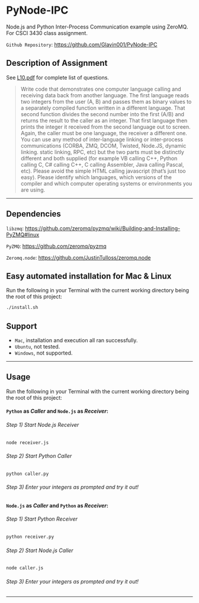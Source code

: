 PyNode-IPC
==========

Node.js and Python Inter-Process Communication example using ZeroMQ. For CSCI 3430 class assignment. 

`Github Repository`: https://github.com/Glavin001/PyNode-IPC 

## Description of Assignment
See [L10.pdf](L10.pdf) for complete list of questions.
> Write code that demonstrates one computer language calling and receiving data back from another 
> language. The first language reads two integers from the user (A, B) and passes them as binary values to a 
> separately compiled function written in a different language. That second function divides the second 
> number into the first (A/B) and returns the result to the caller as an integer. That first language then prints 
> the integer it received from the second language out to screen. Again, the caller must be one language, the 
> receiver a different one. You can use any method of inter-language linking or inter-process communications 
> (CORBA, ZMQ, DCOM, Twisted, Node.JS, dynamic linking. static linking, RPC, etc) but the two parts must be 
> distinctly different and both supplied (for example VB calling C++, Python calling C, C# calling C++, C calling 
> Assembler, Java calling Pascal, etc). Please avoid the simple HTML calling javascript (that’s just too easy). 
> Please identify which languages, which versions of the compiler and which computer operating systems or 
>environments you are using. 

-----

## Dependencies
`libzmq`: https://github.com/zeromq/pyzmq/wiki/Building-and-Installing-PyZMQ#linux 

`PyZMQ`: https://github.com/zeromq/pyzmq

`Zeromq.node`: https://github.com/JustinTulloss/zeromq.node 

## Easy automated installation for Mac & Linux
Run the following in your Terminal with the current working directory being the root of this project:
```bash
./install.sh
```

## Support
- `Mac`, installation and execution all ran successfully.
- `Ubuntu`, not tested.
- `Windows`, not supported.

-----

## Usage
Run the following in your Terminal with the current working directory being the root of this project:

#### `Python` as *Caller* and `Node.js` as *Receiver*:
###### Step 1) Start Node.js Receiver

```bash
node receiver.js
```
###### Step 2) Start Python Caller

```bash
python caller.py
```
###### Step 3) Enter your integers as prompted and try it out!


#### `Node.js` as *Caller* and `Python` as *Receiver*:
###### Step 1) Start Python Receiver

```bash
python receiver.py
```
###### Step 2) Start Node.js Caller

```bash
node caller.js
```
###### Step 3) Enter your integers as prompted and try it out!

-----
